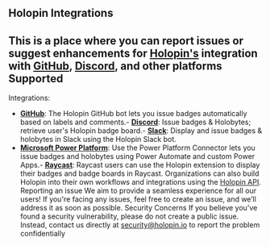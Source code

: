 **Holopin Integrations**
---
This is a place where you can report issues or suggest enhancements
for [Holopin's](https://holopin.io) integration with 
[GitHub](https://docs.holopin.io/integrations/github), [Discord](https://docs.holopin.io/integrations/discord), 
and other platforms Supported 
---
Integrations:
- **[GitHub](https://github.com/marketplace/holopin)**: The Holopin GitHub bot lets you issue badges automatically based on labels and comments.- **[Discord](https://discord.com/api/oauth2/authorize?client_id=1028689749688463383&permissions=0&scope=applications.commands%20bot)**: Issue badges & Holobytes; retrieve user's Holopin badge board.- **[Slack](https://www.holopin.io/integrations/slack)**: Display and issue badges & holobytes in Slack using the Holopin Slack bot.
- **[Microsoft Power Platform](https://learn.microsoft.com/en-us/connectors/holopinip/)**: Use the Power Platform Connector lets you issue badges and holobytes using Power Automate and custom Power Apps.- **[Raycast](https://www.raycast.com/timoransky/holopin)**: Raycast users can use the Holopin extension to display their badges and badge boards in Raycast.
Organizations can also build Holopin into their own workflows and integrations using the [Holopin API](https://docs.holopin.io).
Reporting an issue
We aim to provide a seamless
 experience for all our users!
 If you're facing any issues,
 feel free to create an issue,
and we’ll address it as
soon as possible.
Security Concerns
If you believe you’ve found
a security vulnerability, please
do not create a public issue.
Instead, contact us directly at [security@holopin.io](mailto:security@holopin.io)
 to report the problem confidentially
